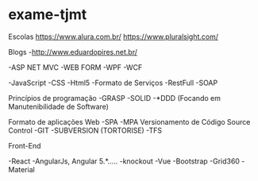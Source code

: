 # exame-tjmt

 Escolas
 https://www.alura.com.br/
 https://www.pluralsight.com/
 
 Blogs
 -http://www.eduardopires.net.br/

 -ASP NET MVC
 -WEB FORM
 -WPF
 -WCF

 -JavaScript
 -CSS
 -Html5
 -Formato de Serviços 
 -RestFull
 -SOAP

Princípios de programação 
 -GRASP
 -SOLID
 -*DDD (Focando em Manutenibilidade de Software)

Formato de aplicações Web
 -SPA
 -MPA
Versionamento de Código 
Source Control
 -GIT
 -SUBVERSION (TORTORISE)
 -TFS

Front-End

 -React
 -AngularJs, Angular 5.*.....
 -knockout
 -Vue
 -Bootstrap
 -Grid360
 -Material
 
 